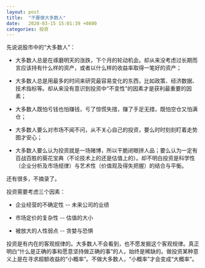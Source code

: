 ```yaml
---
layout: post
title:  "不要做大多数人"
date:   2020-03-15 15:01:39 +0800
categories: 投资
---
```

先说说股市中的“大多数人”：

+ 大多数人总是在琢磨明天的涨跌，下个月的轮动机会。却从来没考虑过长期而言应该持有什么样的资产，或者以什么样的收益率取得一笔好的资产；

+ 大多数人总是用最多的时间来研究最容易变化的东西，比如政策、经济数据、技术指标等。却从来没有意识到投资中“不变性”的因素才是获利最重要的因素；

+ 大多数人既怕亏钱也怕赚钱，亏了惊慌失措，赚了手足无措，既怕空仓又怕满仓；

+ 大多数人要么对市场不闻不问，从不关心自己的投资，要么时时刻刻盯着走势图才安心；

+ 大多数人要么认为投资就是一场赌博，所以干脆闭眼拼人品；要么认为一定有百战百胜的葵花宝典（不论技术上的还是估值上的）。却不明白投资是科学性（企业分析及市场规律）与艺术性（价值观及得失把握）的结合与平衡。

还有很多，不摘录了。

投资需要考虑三个因素：

+ 企业经营的不确定性 -- 未来公司的业绩

+ 市场定价的复杂性 -- 估值的大小

+ 被放大的人性弱点 -- 贪婪与恐惧

投资是有内在的客观规律的。大多数人不会看到，也不愿发掘这个客观规律。真正明白“什么是正确的事和愿意坚持做正确的事”的人，始终是稀缺的。做投资某种意义上是在寻求超额收益的“小概率”。不做大多数人，“小概率”才会变成“大概率”。







